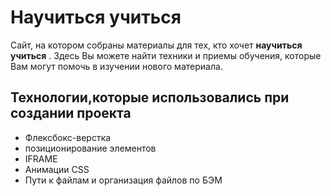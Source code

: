 #  Научиться учиться

Сайт, на котором собраны материалы для тех, кто хочет **научиться учиться** . Здесь Вы можете найти техники и приемы обучения, которые Вам могут помочь в изучении нового материала.

## Технологии,которые использовались при создании проекта
- Флексбокс-верстка
- позиционирование элементов
- IFRAME
- Анимации CSS
- Пути к файлам и организация файлов по БЭМ


